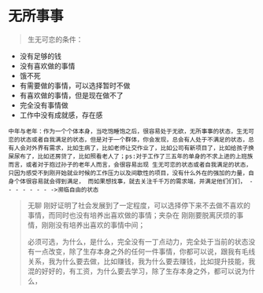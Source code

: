 # 无所事事



> 生无可恋的条件：

* 没有足够的钱
* 没有喜欢做的事情
* 饿不死
* 有需要做的事情，可以选择暂时不做
* 有喜欢做的事情，但是现在做不了
* 完全没有事情做
* 工作中没有成就感，存在感

`中年与老年：作为一个个体本身，当吃饱睡饱之后，很容易处于无欲，无所事事的状态，生无可恋的状态或者自我满足的状态，但是对于一个群体，你会发现，总会有人处于不满足的状态，总有人会对外界有需求，比如生病了，比如老师让交作业了，比如公司有新项目了，比如给孩子换屎尿布了，比如还房贷了，比如照看老人了；ps:对于工作了三五年的单身的不求上进的上班族而言，或者对于抱过孙子的老年人而言，会很容易出现 生无可恋的状态或者自我满足的状态，只因为感受不到刚开始就业时候的工作压力以及间歇性的项目，没有什么外在的强加的力量，自身个体很容易就会得到满足， 而如果想找事，就去关注千千万的需求端，并满足他们们们， - - - - - - - ->濒临自由的状态`

> 无聊 刚好证明了社会发展到了一定程度，可以选择停下来不去做不喜欢的事情，而同时也没有培养出喜欢做的事情；夹杂在 刚刚要脱离厌烦的事情，刚刚没有培养出喜欢的事情中间；
>
> 必须可选，为什么，是什么，完全没有一丁点动力，完全处于当前的状态没有一点改变，除了生存本身之外的任何一件事情，你都可以说，跟我有毛线关系，我为什么要去做，比如赚钱，我为什么要去赚钱，比如提升技能，我混的好好的，有工资，为什么要去学习，除了生存本身之外，都可以说为什么，


